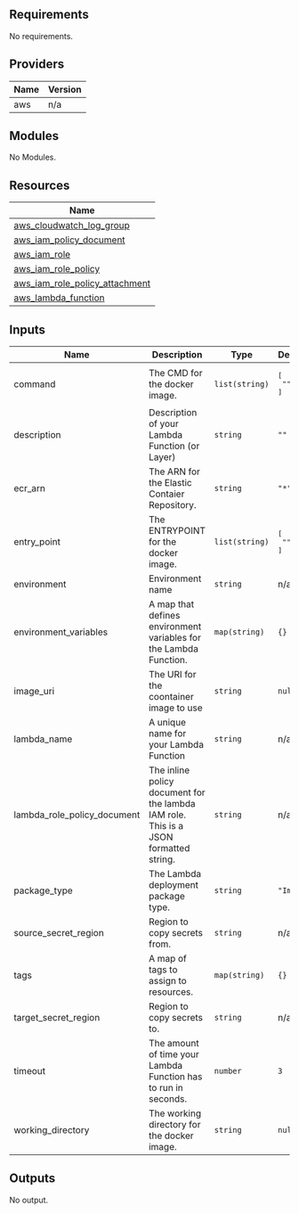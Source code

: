 ## Requirements

No requirements.

## Providers

| Name | Version |
|------|---------|
| aws | n/a |

## Modules

No Modules.

## Resources

| Name |
|------|
| [aws_cloudwatch_log_group](https://registry.terraform.io/providers/hashicorp/aws/latest/docs/resources/cloudwatch_log_group) |
| [aws_iam_policy_document](https://registry.terraform.io/providers/hashicorp/aws/latest/docs/data-sources/iam_policy_document) |
| [aws_iam_role](https://registry.terraform.io/providers/hashicorp/aws/latest/docs/resources/iam_role) |
| [aws_iam_role_policy](https://registry.terraform.io/providers/hashicorp/aws/latest/docs/resources/iam_role_policy) |
| [aws_iam_role_policy_attachment](https://registry.terraform.io/providers/hashicorp/aws/latest/docs/resources/iam_role_policy_attachment) |
| [aws_lambda_function](https://registry.terraform.io/providers/hashicorp/aws/latest/docs/resources/lambda_function) |

## Inputs

| Name | Description | Type | Default | Required |
|------|-------------|------|---------|:--------:|
| command | The CMD for the docker image. | `list(string)` | <pre>[<br>  ""<br>]</pre> | no |
| description | Description of your Lambda Function (or Layer) | `string` | `""` | no |
| ecr\_arn | The ARN for the Elastic Contaier Repository. | `string` | `"*"` | no |
| entry\_point | The ENTRYPOINT for the docker image. | `list(string)` | <pre>[<br>  ""<br>]</pre> | no |
| environment | Environment name | `string` | n/a | yes |
| environment\_variables | A map that defines environment variables for the Lambda Function. | `map(string)` | `{}` | no |
| image\_uri | The URI for the coontainer image to use | `string` | `null` | no |
| lambda\_name | A unique name for your Lambda Function | `string` | n/a | yes |
| lambda\_role\_policy\_document | The inline policy document for the lambda IAM role. This is a JSON formatted string. | `string` | n/a | yes |
| package\_type | The Lambda deployment package type. | `string` | `"Image"` | no |
| source\_secret\_region | Region to copy secrets from. | `string` | n/a | yes |
| tags | A map of tags to assign to resources. | `map(string)` | `{}` | no |
| target\_secret\_region | Region to copy secrets to. | `string` | n/a | yes |
| timeout | The amount of time your Lambda Function has to run in seconds. | `number` | `3` | no |
| working\_directory | The working directory for the docker image. | `string` | `null` | no |

## Outputs

No output.

